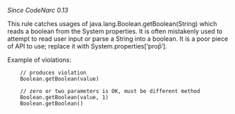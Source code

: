 *Since CodeNarc 0.13*

This rule catches usages of java.lang.Boolean.getBoolean(String) which
reads a boolean from the System properties. It is often mistakenly used
to attempt to read user input or parse a String into a boolean. It is a
poor piece of API to use; replace it with System.properties\[‘prop̈́’\].

Example of violations:

``` 
    // produces violation
    Boolean.getBoolean(value)

    // zero or two parameters is OK, must be different method
    Boolean.getBoolean(value, 1)
    Boolean.getBoolean()
```
